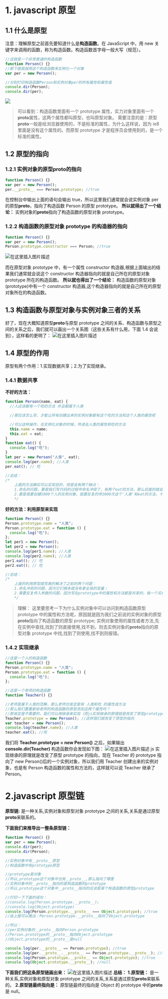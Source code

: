 # 1. javascript 原型

## 1.1 什么是原型

注意：理解原型之前首先要知道什么是**构造函数**。在 JavaScript 中，用 new 关键字来调用的函数，称为构造函数。构造函数首字母一般大写（规范）。

```javascript
//这就是一个非常普通的构造函数
function Person() {}
//那下面我就用这个构造函数来实例化一个对象
var per = new Person();

//分别打印构造函数Person和实例对象per的所有属性和属性值
console.dir(Person);
console.dir(per);
```

![](es-prototypeChain.assets/es-prototypeChain-1.png)

> 可以看到：构造函数里面有一个 prototype 属性，实力对象里面有一个**proto**属性，这两个属性都叫原型，也叫原型对象。
> 需要注意的是：原型**proto**一般是给浏览器使用的，不是标准的属性，为什么这样说，因为 ie8 里面是没有这个属性的。而原型 prototype 才是程序员会使用到的，是一个标准的属性。

## 1.2 原型的指向

### 1.2.1 实例对象的原型**proto**的指向

```javascript
function Person() {}
var per = new Person();
per.__proto__ === Person.prototype; //true
```

在控制台中输出上面的语句会输出 true，所以这里我们通常就会说实例对象 per 的原型**proto**，指向了构造函数 Person 的原型 prototype。
**所以就得出了一个结论：** 实例对象的**proto**指向了构造函数的原型对象 prototype。

### 1.2.2 构造函数的原型对象 prototype 的构造器的指向

```javascript
function Person() {}
var per = new Person();
Person.prototype.constructor === Person; //true
```

![在这里插入图片描述](es-prototypeChain.assets/es-prototypeChain-2.png)

而在原型对象 prototype 中，有一个属性 constructor 构造器,根据上面输出的结果我们通常就会说这个 constructor 构造器指向的就是自己所在的原型对象 prototype 所在的构造函数。
**所以就也得出了一个结论：** 构造函数的原型对象(prototype)中有一个 constructor 构造器,这个构造器指向的就是自己所在的原型对象所在的构造函数。

## 1.3 构造函数与原型对象与实例对象三者的关系

好了，现在大概知道原型**proto**与原型 prototype 之间的关系、构造函数与原型之间的关系之后，我们就可以画出一个关系图（这些关系有什么用，下面 1.4 会说到），这样看的更明了：
![在这里插入图片描述](es-prototypeChain.assets/es-prototypeChain-3.png)

## 1.4 原型的作用

原型有两个作用：1.实现数据共享；2.为了实现继承。

### 1.4.1 数据共享

**不好的方法：**

```javascript
function Person(name, eat) {
  //人应该都有一个吃的方法 并且都属于人类

  //那应该怎么写，才能让所有创建出来的实例对象都有这个吃的方法和这个人类的属性呢

  //可以这样操作，在实例化对象的时候，传进去人类的属性和吃的方法
  this.name = name;
  this.eat = eat;
}
function eat() {
  console.log("吃");
}
let per = new Person("人类", eat);
console.log(per.name); //人类
per.eat(); // 吃

//总结：
/*
    上面的方法确实可以实现目的，但是会有两个缺点：
    1.命名的问题，要是我们写代码的过程中命名冲突了，有两个eat的方法，那么后面的就会把前面的给覆盖了,所以很同意造成命名冲突的问题
    2.要是我要创建1000个人的实例对象，就要反复的传1000次这个'人类'和eat的方法，十分烦琐
    */
```

**好的方法：利用原型来实现**

```javascript
function Person() {}
Person.prototype.name = "人类";
Person.prototype.eat = function () {
  console.log("吃");
};
let per1 = new Person();
let per2 = new Person();
console.log(per1.name); //人类
console.log(per2.name); //人类
per1.eat(); // 吃
per2.eat(); // 吃

//总结：
/*
    上面的利用原型就完美的解决了之前的两个问题：
    1.命名冲突的问题，因为它们根本就没有拿全局的变量；
    2.需要反复传入参数的问题，因为写在prototype中的属性和方法都是共享的，每一个实例对象都可以访问到
    */
```

> 理解：
> 这里要思考一下为什么实例对象中可以访问到构造函数原型 prototype 中的属性和方法呢，原因就是因为我们之前说的实例对象的原型**proto**指向了构造函数的原型 prototype;
> 实例对象使用的属性或者方法,先在实例中查找,找到了则直接使用,找不到，则去实例对象的**proto**指向的原型对象 prototype 中找,找到了则使用,找不到则报错。

### 1.4.2 实现继承

```javascript
//这是一个人的构造函数
function Person() {}
Person.prototype.name = "人类";
Person.prototype.eat = function () {
  console.log("吃");
};

//这是一个老师的构造函数
function Teacher() {}

//老师是属于人类的范畴，那么老师也肯定是有 人类和吃 的属性或方法
//那么我们要重新给老师的构造函数的原型添加这两个属性吗？
//那肯定是不需要的，我们可以用继承来实现（而js实现继承的原理就是改变了原型prototype的指向）
Teacher.prototype = new Person(); //这样我们就改变了原型的指向
var teacher = new Person();
console.log(teacher.name); //人类
teacher.eat(); //吃
```

我们将 **Teacher.prototype = new Person()** 之后，如果输出 **console.dir(Teacher)** 构造函数你会发现如下图：
![在这里插入图片描述](es-prototypeChain.assets/es-prototypeChain-4.png)
js 实现继承的原理就是改变了原型 prototype 的指向，现在 Teacher 的 prototype 指向了 new Person()后的一个实例对象，所以我们用 Teacher 创建出来的实例对象，也是有 Person 构造函数的属性和方法的，这样就可以说 Teacher 继承了 Person。

# 2.javascript 原型链

**原型链:** 是一种关系,实例对象和原型对象 prototype 之间的关系,关系是通过原型**proto**来联系的。

**下面我们来推导出一整条原型链：**

```javascript
function Person() {}
var per = new Person();
console.dir(per);
console.dir(Person);

//实例对象中有__proto__原型
//构造函数中有prototype原型

//prototype是对象
//所以,prototype这个对象中也有__proto__,那么指向了哪里
//实例对象中的__proto__指向的是构造函数的prototype
//所以,prototype这个对象中__proto__指向的应该是某个构造函数的原型prototype

//打印一下下面的语句：
//console.log(Person.prototype.__proto__);
//console.log(Object.prototype)
console.log(Person.prototype.__proto__ === Object.prototype); //true
//由上面可以推出：Person.prototype.__proto__指向了Object.prototype

//所以：
//per实例对象的__proto__指向Person.prototype
//Person.prototype的__proto__指向Object.prototype
//Object.prototype的__proto__是null

console.log(per.__proto__ == Person.prototype); //true
console.log(per.__proto__.__proto__ == Person.prototype.__proto__); //true
console.log(Person.prototype.__proto__ == Object.prototype); //true
console.log(Object.prototype.__proto__); //null
```

**下面我们把这条原型链画出来：**
![在这里插入图片描述](es-prototypeChain.assets/es-prototypeChain-5.png)
**总结：**
**1.原型链：** 是一种关系,实例对象和原型对象 prototype 之间的关系,关系是通过原型**proto**来联系的。
**2.原型链最终指向是：** 原型链最终的指向是 Object 的 prototype 中的**proto**是 null。

